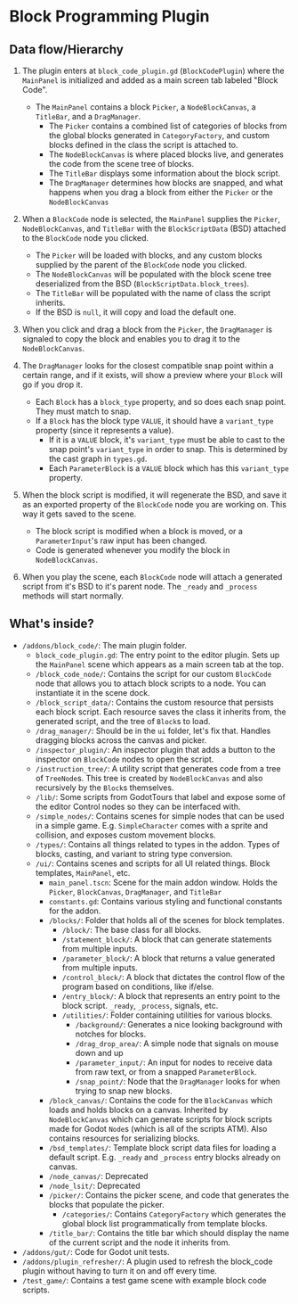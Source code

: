 # Block Programming Plugin

## Data flow/Hierarchy

1. The plugin enters at `block_code_plugin.gd` (`BlockCodePlugin`) where the `MainPanel` is initialized and added as a main screen tab labeled "Block Code".
	* The `MainPanel` contains a block `Picker`, a `NodeBlockCanvas`, a `TitleBar`, and a `DragManager`.
		* The `Picker` contains a combined list of categories of blocks from the global blocks generated in `CategoryFactory`, and custom blocks defined in the class the script is attached to.
		* The `NodeBlockCanvas` is where placed blocks live, and generates the code from the scene tree of blocks.
		* The `TitleBar` displays some information about the block script.
		* The `DragManager` determines how blocks are snapped, and what happens when you drag a block from either the `Picker` or the `NodeBlockCanvas`

2. When a `BlockCode` node is selected, the `MainPanel` supplies the `Picker`, `NodeBlockCanvas`, and `TitleBar` with the `BlockScriptData` (BSD) attached to the `BlockCode` node you clicked.
	* The `Picker` will be loaded with blocks, and any custom blocks supplied by the parent of the `BlockCode` node you clicked.
	* The `NodeBlockCanvas` will be populated with the block scene tree deserialized from the BSD (`BlockScriptData.block_trees`).
	* The `TitleBar` will be populated with the name of class the script inherits.
	* If the BSD is `null`, it will copy and load the default one.

3. When you click and drag a block from the `Picker`, the `DragManager` is signaled to copy the block and enables you to drag it to the `NodeBlockCanvas`.

4. The `DragManager` looks for the closest compatible snap point within a certain range, and if it exists, will show a preview where your `Block` will go if you drop it.
	* Each `Block` has a `block_type` property, and so does each snap point. They must match to snap.
	* If a `Block` has the block type `VALUE`, it should have a `variant_type` property (since it represents a value).
		* If it is a `VALUE` block, it's `variant_type` must be able to cast to the snap point's `variant_type` in order to snap. This is determined by the cast graph in `types.gd`.
		* Each `ParameterBlock` is a `VALUE` block which has this `variant_type` property.

5. When the block script is modified, it will regenerate the BSD, and save it as an exported property of the `BlockCode` node you are working on. This way it gets saved to the scene.
	* The block script is modified when a block is moved, or a `ParameterInput`'s raw input has been changed.
	* Code is generated whenever you modify the block in `NodeBlockCanvas`.

6. When you play the scene, each `BlockCode` node will attach a generated script from it's BSD to it's parent node. The `_ready` and `_process` methods will start normally.


## What's inside?

* `/addons/block_code/`: The main plugin folder.
	* `block_code_plugin.gd`: The entry point to the editor plugin. Sets up the `MainPanel` scene which appears as a main screen tab at the top.
	* `/block_code_node/`: Contains the script for our custom `BlockCode` node that allows you to attach block scripts to a node. You can instantiate it in the scene dock.
	* `/block_script_data/`: Contains the custom resource that persists each block script. Each resource saves the class it inherits from, the generated script, and the tree of `Block`s to load.
	* `/drag_manager/`: Should be in the `ui` folder, let's fix that. Handles dragging blocks across the canvas and picker.
	* `/inspector_plugin/`: An inspector plugin that adds a button to the inspector on `BlockCode` nodes to open the script.
	* `/instruction_tree/`: A utility script that generates code from a tree of `TreeNode`s. This tree is created by `NodeBlockCanvas` and also recursively by the `Block`s themselves.
	* `/lib/`: Some scripts from GodotTours that label and expose some of the editor Control nodes so they can be interfaced with.
	* `/simple_nodes/`: Contains scenes for simple nodes that can be used in a simple game. E.g. `SimpleCharacter` comes with a sprite and collision, and exposes custom movement blocks.
	* `/types/`: Contains all things related to types in the addon. Types of blocks, casting, and variant to string type conversion.
	* `/ui/`: Contains scenes and scripts for all UI related things. Block templates, `MainPanel`, etc.
		* `main_panel.tscn`: Scene for the main addon window. Holds the `Picker`, `BlockCanvas`, `DragManager`, and `TitleBar`
		* `constants.gd`: Contains various styling and functional constants for the addon.
		* `/blocks/`: Folder that holds all of the scenes for block templates.
			* `/block/`: The base class for all blocks.
			* `/statement_block/`: A block that can generate statements from multiple inputs.
			* `/parameter_block/`: A block that returns a value generated from multiple inputs.
			* `/control_block/`: A block that dictates the control flow of the program based on conditions, like if/else.
			* `/entry_block/`: A block that represents an entry point to the block script. `_ready`, `_process`, signals, etc.
			* `/utilities/`: Folder containing utilities for various blocks.
				* `/background/`: Generates a nice looking background with notches for blocks.
				* `/drag_drop_area/`: A simple node that signals on mouse down and up
				* `/parameter_input/`: An input for nodes to receive data from raw text, or from a snapped `ParameterBlock`.
				* `/snap_point/`: Node that the `DragManager` looks for when trying to snap new blocks.
		* `/block_canvas/`: Contains the code for the `BlockCanvas` which loads and holds blocks on a canvas. Inherited by `NodeBlockCanvas` which can generate scripts for block scripts made for Godot `Node`s (which is all of the scripts ATM). Also contains resources for serializing blocks.
		* `/bsd_templates/`: Template block script data files for loading a default script. E.g. `_ready` and `_process` entry blocks already on canvas.
		* `/node_canvas/`: Deprecated
		* `/node_lsit/`: Deprecated
		* `/picker/`: Contains the picker scene, and code that generates the blocks that populate the picker.
			* `/categories/`: Contains `CategoryFactory` which generates the global block list programmatically from template blocks.
		* `/title_bar/`: Contains the title bar which should display the name of the current script and the node it inherits from.
* `/addons/gut/`: Code for Godot unit tests.
* `/addons/plugin_refresher/`: A plugin used to refresh the block_code plugin without having to turn it on and off every time.
* `/test_game/`: Contains a test game scene with example block code scripts.


